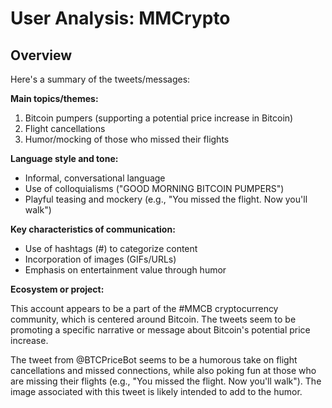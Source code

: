 # User Analysis: MMCrypto

## Overview

Here's a summary of the tweets/messages:

**Main topics/themes:**

1. Bitcoin pumpers (supporting a potential price increase in Bitcoin)
2. Flight cancellations
3. Humor/mocking of those who missed their flights

**Language style and tone:**

* Informal, conversational language
* Use of colloquialisms ("GOOD MORNING BITCOIN PUMPERS")
* Playful teasing and mockery (e.g., "You missed the flight. Now you'll walk")

**Key characteristics of communication:**

* Use of hashtags (#) to categorize content
* Incorporation of images (GIFs/URLs)
* Emphasis on entertainment value through humor

**Ecosystem or project:**

This account appears to be a part of the #MMCB cryptocurrency community, which is centered around Bitcoin. The tweets seem to be promoting a specific narrative or message about Bitcoin's potential price increase.

The tweet from @BTCPriceBot seems to be a humorous take on flight cancellations and missed connections, while also poking fun at those who are missing their flights (e.g., "You missed the flight. Now you'll walk"). The image associated with this tweet is likely intended to add to the humor.